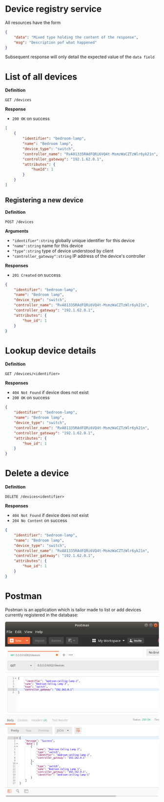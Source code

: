 

# Device registry service

All resources have the form

```json
{
    "data": "Mixed type holding the content of the response",
    "msg": "Description pof what happened"
}
```

Subsequent response will only detail the expected value of the `data field`

# List of all devices

**Definition**

`GET /devices`

**Response**

- `200 OK` on success

```json
[
    {
        "identifier": "bedroom-lamp",
        "name": "Bedroom lamp",
        "device_type": "switch",
        "controller_name": "RvA81335RAdFQRi6VQ4t-MsmzWaCZTzWlr6yk21n",
        "controller_gateway": "192.1.62.0.1",
        "attributes": {
            "hueId": 1
        }
    }
]
```

## Registering a new device

**Definition**

`POST /devices`

**Arguments**

- `"identifier":string` globally unique identifier for this device
- `"name":string` name for this device
- `"type":string` type of device understood by client
- `"controller_gateway":string` IP address of the device's controller

**Responses**

- `201 Created` on success

```json
{
    "identifier": "bedroom-lamp",
    "name": "Bedroom lamp",
    "device_type": "switch",
    "controller_name": "RvA81335RAdFQRi6VQ4t-MsmzWaCZTzWlr6yk21n",
    "controller_gateway": "192.1.62.0.1",
    "attributes": {
        "hue_id": 1
    }
}
```

# Lookup device details

**Definition**

`GET /devices/<identifier>`

**Responses**

- `404 Not Found` if device does not exist
- `200 OK` on success

```json
{
    "identifier": "bedroom-lamp",
    "name": "Bedroom lamp",
    "device_type": "switch",
    "controller_name": "RvA81335RAdFQRi6VQ4t-MsmzWaCZTzWlr6yk21n",
    "controller_gateway": "192.1.62.0.1",
    "attributes": {
        "hue_id": 1
    }
}
```

# Delete a device

**Definition**

`DELETE /devices<identifier>`

**Responses**

- `404 Not Found` if device does not exist
- `204 No Content` on success

```json
{
    "identifier": "bedroom-lamp",
    "name": "Bedroom lamp",
    "device_type": "switch",
    "controller_name": "RvA81335RAdFQRi6VQ4t-MsmzWaCZTzWlr6yk21n",
    "controller_gateway": "192.1.62.0.1",
    "attributes": {
        "hue_id": 1
    }
}
```

# Postman

Postman is an application which is tailor made to list or add devices currently registered in the database:

![postman](../images/register-device-postman.png)